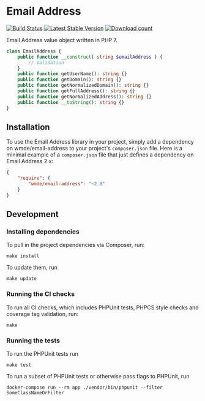 # Email Address

[![Build Status](https://travis-ci.org/wmde/email-address.svg?branch=master)](https://travis-ci.org/wmde/email-address)
[![Latest Stable Version](https://poser.pugx.org/wmde/email-address/version.png)](https://packagist.org/packages/wmde/email-address)
[![Download count](https://poser.pugx.org/wmde/email-address/d/total.png)](https://packagist.org/packages/wmde/email-address)

Email Address value object written in PHP 7.

```php
class EmailAddress {
	public function __construct( string $emailAddress ) {
		// Validation
	}
	public function getUserName(): string {}
	public function getDomain(): string {}
	public function getNormalizedDomain(): string {}
	public function getFullAddress(): string {}
	public function getNormalizedAddress(): string {}
	public function __toString(): string {}
}
```

## Installation

To use the Email Address library in your project, simply add a dependency on wmde/email-address
to your project's `composer.json` file. Here is a minimal example of a `composer.json`
file that just defines a dependency on Email Address 2.x:

```json
{
    "require": {
        "wmde/email-address": "~2.0"
    }
}
```

## Development

### Installing dependencies

To pull in the project dependencies via Composer, run:

    make install

To update them, run

    make update

### Running the CI checks

To run all CI checks, which includes PHPUnit tests, PHPCS style checks and coverage tag validation, run:

    make
    
### Running the tests

To run the PHPUnit tests run

    make test

To run a subset of PHPUnit tests or otherwise pass flags to PHPUnit, run

    docker-compose run --rm app ./vendor/bin/phpunit --filter SomeClassNameOrFilter

